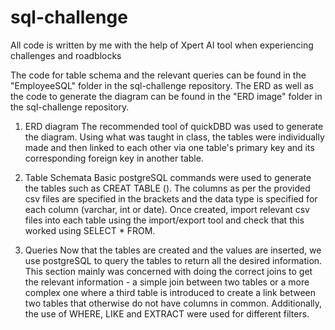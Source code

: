 # sql-challenge

All code is written by me with the help of Xpert AI tool when experiencing challenges and roadblocks

The code for table schema and the relevant queries can be found in the "EmployeeSQL" folder in the sql-challenge repository.
The ERD as well as the code to generate the diagram can be found in the "ERD image" folder in the sql-challenge repository.

1. ERD diagram 
The recommended tool of quickDBD was used to generate the diagram. Using what was taught in class, the tables were individually made and then linked to each other via one table's primary key and its corresponding foreign key in another table.

2. Table Schemata
Basic postgreSQL commands were used to generate the tables such as CREAT TABLE (). The columns as per the provided csv files are specified in the brackets and the data type is specified for each column (varchar, int or date).
Once created, import relevant csv files into each table using the import/export tool and check that this worked using SELECT * FROM.

3. Queries
Now that the tables are created and the values are inserted, we use postgreSQL to query the tables to return all the desired information.
This section mainly was concerned with doing the correct joins to get the relevant information - a simple join between two tables or a more complex one where a third table is introduced to create a link between two tables that otherwise do not have columns in common.
Additionally, the use of WHERE, LIKE and EXTRACT were used for different filters.